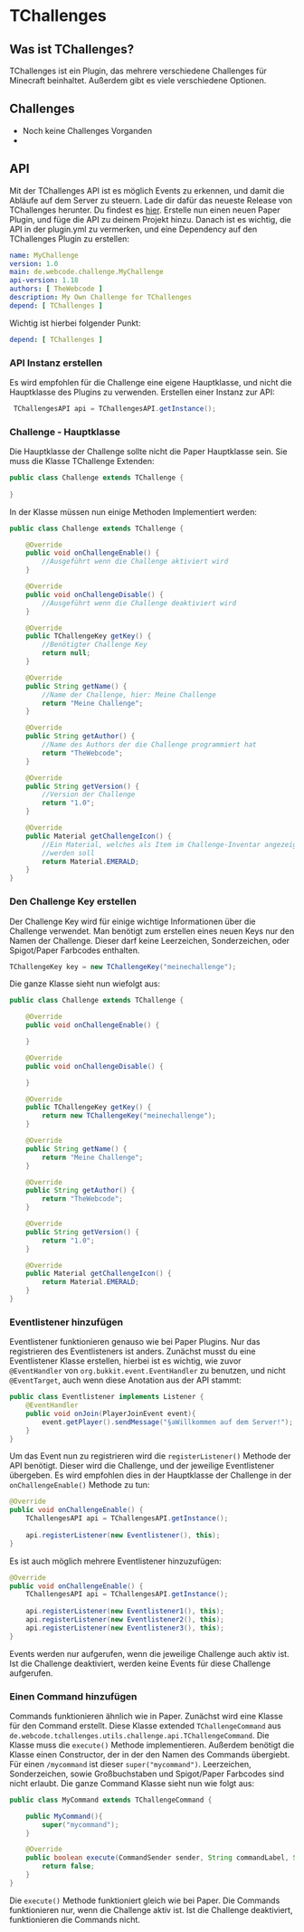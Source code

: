 TChallenges
==

Was ist TChallenges?
--

TChallenges ist ein Plugin, das mehrere verschiedene Challenges
für Minecraft beinhaltet. Außerdem gibt es viele verschiedene 
Optionen. 

Challenges
--


- Noch keine Challenges Vorganden
- 
API
--

Mit der TChallenges API ist es möglich Events zu erkennen, und damit die Abläufe auf dem 
Server zu steuern. Lade dir dafür das neueste Release von TChallenges herunter. Du findest es [hier](https://github.com/TheWebcode/TChallenges/releases). Erstelle nun 
einen neuen Paper Plugin, und füge die API zu deinem Projekt hinzu. Danach ist es wichtig, die API in der plugin.yml zu vermerken, und eine Dependency auf 
den TChallenges Plugin zu erstellen:

```yaml
name: MyChallenge
version: 1.0
main: de.webcode.challenge.MyChallenge
api-version: 1.18
authors: [ TheWebcode ]
description: My Own Challenge for TChallenges
depend: [ TChallenges ]

```

Wichtig ist hierbei folgender Punkt:
```yaml
depend: [ TChallenges ]
```

### API Instanz erstellen

Es wird empfohlen für die Challenge eine eigene Hauptklasse, und nicht die Hauptklasse des 
Plugins zu verwenden. Erstellen einer Instanz zur API: 

```java
 TChallengesAPI api = TChallengesAPI.getInstance();
```

### Challenge - Hauptklasse

Die Hauptklasse der Challenge sollte nicht die Paper Hauptklasse sein. Sie muss die
Klasse TChallenge Extenden:

```java
public class Challenge extends TChallenge {
  
}
```

In der Klasse müssen nun einige Methoden Implementiert werden:

```java
public class Challenge extends TChallenge {

    @Override
    public void onChallengeEnable() {
        //Ausgeführt wenn die Challenge aktiviert wird
    }

    @Override
    public void onChallengeDisable() {
        //Ausgeführt wenn die Challenge deaktiviert wird
    }

    @Override
    public TChallengeKey getKey() {
        //Benötigter Challenge Key
        return null;
    }

    @Override
    public String getName() {
        //Name der Challenge, hier: Meine Challenge
        return "Meine Challenge";
    }

    @Override
    public String getAuthor() {
        //Name des Authors der die Challenge programmiert hat
        return "TheWebcode";
    }

    @Override
    public String getVersion() {
        //Version der Challenge
        return "1.0";
    }

    @Override
    public Material getChallengeIcon() {
        //Ein Material, welches als Item im Challenge-Inventar angezeigt 
        //werden soll
        return Material.EMERALD;
    }
}
```

### Den Challenge Key erstellen

Der Challenge Key wird für einige wichtige Informationen über die Challenge verwendet.
Man benötigt zum erstellen eines neuen Keys nur den Namen der Challenge. Dieser darf keine Leerzeichen, Sonderzeichen, oder Spigot/Paper
Farbcodes enthalten.

```java
TChallengeKey key = new TChallengeKey("meinechallenge");
```
Die ganze Klasse sieht nun wiefolgt aus:

```java
public class Challenge extends TChallenge {

    @Override
    public void onChallengeEnable() {

    }

    @Override
    public void onChallengeDisable() {

    }

    @Override
    public TChallengeKey getKey() {
        return new TChallengeKey("meinechallenge");
    }

    @Override
    public String getName() {
        return "Meine Challenge";
    }

    @Override
    public String getAuthor() {
        return "TheWebcode";
    }

    @Override
    public String getVersion() {
        return "1.0";
    }

    @Override
    public Material getChallengeIcon() {
        return Material.EMERALD;
    }
}
```

### Eventlistener hinzufügen

Eventlistener funktionieren genauso wie bei Paper Plugins. Nur das registrieren des Eventlisteners ist anders.
Zunächst musst du eine Eventlistener Klasse erstellen, hierbei ist es wichtig, wie zuvor ```@EventHandler``` von
```org.bukkit.event.EventHandler``` zu benutzen, und nicht ```@EventTarget```, auch wenn diese Anotation aus der API stammt:

```java
public class Eventlistener implements Listener {
    @EventHandler
    public void onJoin(PlayerJoinEvent event){
        event.getPlayer().sendMessage("§aWillkommen auf dem Server!");
    }
}
```

Um das Event nun zu registrieren wird die ```registerListener()``` Methode der API benötigt.
Dieser wird die Challenge, und der jeweilige Eventlistener übergeben. Es wird empfohlen dies in der Hauptklasse der Challenge in der ```onChallengeEnable()```
Methode zu tun:

```java
@Override
public void onChallengeEnable() {
    TChallengesAPI api = TChallengesAPI.getInstance();
    
    api.registerListener(new Eventlistener(), this);
}
```

Es ist auch möglich mehrere Eventlistener hinzuzufügen:

```java
@Override
public void onChallengeEnable() {
    TChallengesAPI api = TChallengesAPI.getInstance();
    
    api.registerListener(new Eventlistener1(), this);
    api.registerListener(new Eventlistener2(), this);
    api.registerListener(new Eventlistener3(), this);
}
```

Events werden nur aufgerufen, wenn die jeweilige Challenge auch aktiv ist.
Ist die Challenge deaktiviert, werden keine Events für diese Challenge aufgerufen.

### Einen Command hinzufügen

Commands funktionieren ähnlich wie in Paper. Zunächst wird eine Klasse für den Command erstellt.
Diese Klasse extended ```TChallengeCommand``` aus ```de.webcode.tchallenges.utils.challenge.api.TChallengeCommand```.
Die Klasse muss die ```execute()``` Methode implementieren. Außerdem benötigt die Klasse einen Constructor, der in der
den Namen des Commands übergiebt. Für einen ```/mycommand``` ist dieser ```super("mycommand")```. Leerzeichen, Sonderzeichen, sowie Großbuchstaben und Spigot/Paper Farbcodes
sind nicht erlaubt. Die ganze Command Klasse sieht nun wie folgt aus:

```java
public class MyCommand extends TChallengeCommand {

    public MyCommand(){
        super("mycommand");
    }

    @Override
    public boolean execute(CommandSender sender, String commandLabel, String[] args) {
        return false;
    }
}
```

Die ```execute()``` Methode funktioniert gleich wie bei Paper.
Die Commands funktionieren nur, wenn die Challenge aktiv ist. Ist die Challenge deaktiviert, funktionieren die Commands nicht.
